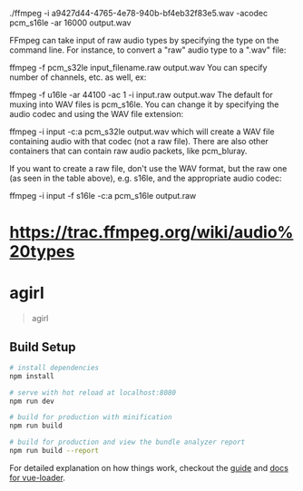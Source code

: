 ./ffmpeg -i a9427d44-4765-4e78-940b-bf4eb32f83e5.wav -acodec pcm_s16le -ar 16000 output.wav

FFmpeg can take input of raw audio types by specifying the type on the command line. For instance, to convert a "raw" audio type to a ".wav" file:

ffmpeg -f pcm_s32le input_filename.raw output.wav
You can specify number of channels, etc. as well, ex:

ffmpeg -f u16le -ar 44100 -ac 1 -i input.raw output.wav
The default for muxing into WAV files is pcm_s16le. You can change it by specifying the audio codec and using the WAV file extension:

ffmpeg -i input -c:a pcm_s32le output.wav
which will create a WAV file containing audio with that codec (not a raw file). There are also other containers that can contain raw audio packets, like pcm_bluray.

If you want to create a raw file, don't use the WAV format, but the raw one (as seen in the table above), e.g. s16le, and the appropriate audio codec:

ffmpeg -i input -f s16le -c:a pcm_s16le output.raw

# https://trac.ffmpeg.org/wiki/audio%20types

# agirl

> agirl

## Build Setup

``` bash
# install dependencies
npm install

# serve with hot reload at localhost:8080
npm run dev

# build for production with minification
npm run build

# build for production and view the bundle analyzer report
npm run build --report
```

For detailed explanation on how things work, checkout the [guide](http://vuejs-templates.github.io/webpack/) and [docs for vue-loader](http://vuejs.github.io/vue-loader).
